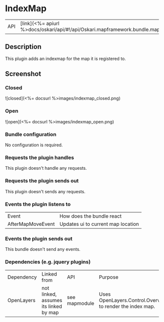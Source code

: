 # IndexMap

<table>
  <tr>
    <td>API</td><td>[link](<%= apiurl %>docs/oskari/api/#!/api/Oskari.mapframework.bundle.mapmodule.plugin.IndexMapPlugin)</td>
  </tr>
</table>

## Description

This plugin adds an indexmap for the map it is registered to.

## Screenshot

### Closed

![closed](<%= docsurl %>images/indexmap_closed.png)

### Open

![open](<%= docsurl %>images/indexmap_open.png)

### Bundle configuration

No configuration is required.

### Requests the plugin handles

This plugin doesn't handle any requests.

### Requests the plugin sends out

This plugin doesn't sends any requests.

### Events the plugin listens to

<table>
<tbody><tr><td> Event </td><td> How does the bundle react
</td></tr><tr><td> AfterMapMoveEvent </td><td> Updates ui to current map location
</td></tr></tbody></table>

### Events the plugin sends out

This bundle doesn't send any events.

### Dependencies (e.g. jquery plugins)

<table>
<tbody><tr><td> Dependency </td><td> Linked from </td><td> API </td><td> Purpose
</td></tr><tr><td> OpenLayers </td><td> not linked, assumes its linked by map </td><td> see mapmodule </td><td> Uses OpenLayers.Control.OverviewMap to render the index map.
</td></tr></tbody></table>
